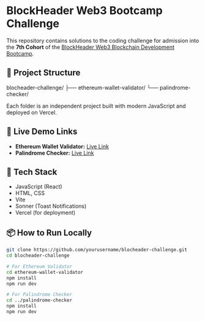 # BlockHeader Web3 Bootcamp Challenge

This repository contains solutions to the coding challenge for admission into the **7th Cohort** of the [BlockHeader Web3 Blockchain Development Bootcamp](https://blockheaderweb3.org).

## 📁 Project Structure

blocheader-challenge/
├── ethereum-wallet-validator/
└── palindrome-checker/


Each folder is an independent project built with modern JavaScript and deployed on Vercel.

## 🔗 Live Demo Links

- **Ethereum Wallet Validator:** [Live Link](https://your-vercel-eth-validator.vercel.app)
- **Palindrome Checker:** [Live Link](https://your-vercel-palindrome.vercel.app)

## 🧰 Tech Stack

- JavaScript (React)
- HTML, CSS
- Vite
- Sonner (Toast Notifications)
- Vercel (for deployment)

## 📦 How to Run Locally

```bash
git clone https://github.com/yourusername/blocheader-challenge.git
cd blocheader-challenge

# For Ethereum Validator
cd ethereum-wallet-validator
npm install
npm run dev

# For Palindrome Checker
cd ../palindrome-checker
npm install
npm run dev
